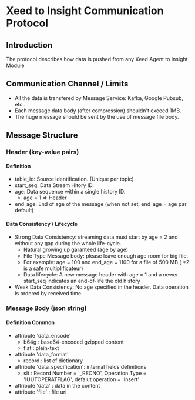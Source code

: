 # Xeed to Insight Communication Protocol
## Introduction
The protocol describes how data is pushed from any Xeed Agent to Insight Module
## Communication Channel / Limits
* All the data is transfered by Message Service: Kafka, Google Pubsub, etc..
* Each message data body (after compression) shouldn't exceed 1MB.
* The huge message should be sent by the use of message file body.
## Message Structure
### Header (key-value pairs)
#### Definition
* table_id: Source identification. (Unique per topic)
* start_seq: Data Stream Hitory ID.
* age: Data sequence within a single history ID. 
  * age = 1 => Header
* end_age: End of age of the message (when not set, end_age = age par default)
#### Data Consistency / Lifecycle
* Strong Data Consistency: streaming data must start by age = 2 and without any gap during the whole life-cycle.
  * Natural growing up garanteed (age by age)
  * File Type Message body: please leave enough age room for big file.
  * For example: age = 100 and end_age = 1100 for a file of 500 MB ( *2 is a safe multiplificateur) 
  * Data lifecycle: A new message header with age = 1 and a newer start_seq indicates an end-of-life the old history
* Weak Data Consistency: No age specified in the header. Data operation is ordered by received time.

### Message Body (json string)
#### Definition Common
* attribute 'data_encode'
  * b64g : base64-encoded gzipped content
  * flat : plein-text
* attribute 'data_format'
  * record : list of dictionary
* attribute 'data_specification': internal fields definitions
  * slt : Record Number = '_RECNO', Operation Type = 'IUUTOPERATFLAG', defalut operation = 'Insert'
* attribute 'data' : data in the content
* attribute 'file' : file uri
